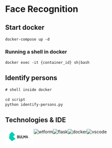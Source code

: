# Face Recognition

## Start docker
```
docker-compose up -d
```

### Running a shell in docker
```
docker exec -it {container_id} sh|bash
```

## Identify persons
```
# shell inside docker

cd script 
python identify-persons.py
```

## Technologies & IDE

<div>
  <img style="float: left" src="https://raw.githubusercontent.com/jgthms/bulma/master/docs/images/bulma-banner.png" height="48" alt="bulma"> &nbsp;
  <img style="float: left" src="https://flask-wtf.readthedocs.io/en/1.2.x/_static/flask-wtf-icon.png" height="48" alt="wtform"> &nbsp;
  <img style="float: left" src="https://upload.wikimedia.org/wikipedia/commons/3/3c/Flask_logo.svg" height="48" alt="flask"> &nbsp;
  <img style="float: left" src="https://upload.wikimedia.org/wikipedia/commons/4/4e/Docker_%28container_engine%29_logo.svg" height="48" alt="docker"> &nbsp;
  <img style="float: left" src="https://code.visualstudio.com/assets/updates/1_35/logo-stable.png" height="48" alt="vscode">
</div>
